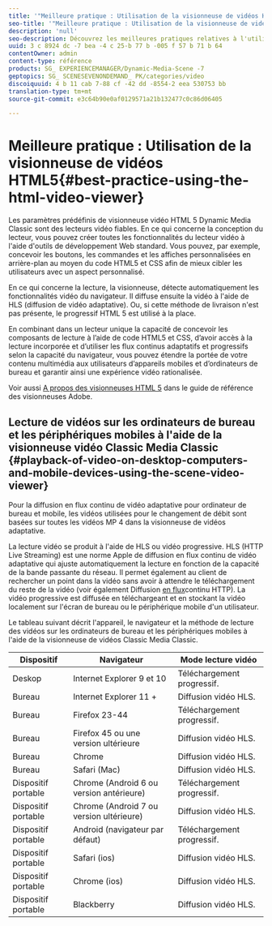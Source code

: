 ```yaml
---
title: '"Meilleure pratique : Utilisation de la visionneuse de vidéos HTML5"'
seo-title: '"Meilleure pratique : Utilisation de la visionneuse de vidéos HTML5"'
description: 'null'
seo-description: Découvrez les meilleures pratiques relatives à l'utilisation de la visionneuse de vidéos HTML 5.
uuid: 3 c 8924 dc -7 bea -4 c 25-b 77 b -005 f 57 b 71 b 64
contentOwner: admin
content-type: référence
products: SG_ EXPERIENCEMANAGER/Dynamic-Media-Scene -7
geptopics: SG_ SCENESEVENONDEMAND_ PK/categories/video
discoiquuid: 4 b 11 cab 7-88 cf -42 dd -8554-2 eea 530753 bb
translation-type: tm+mt
source-git-commit: e3c64b90e0af0129571a21b132477c0c86d06405

---
```



# Meilleure pratique : Utilisation de la visionneuse de vidéos HTML5{#best-practice-using-the-html-video-viewer}

Les paramètres prédéfinis de visionneuse vidéo HTML 5 Dynamic Media Classic sont des lecteurs vidéo fiables. En ce qui concerne la conception du lecteur, vous pouvez créer toutes les fonctionnalités du lecteur vidéo à l'aide d'outils de développement Web standard. Vous pouvez, par exemple, concevoir les boutons, les commandes et les affiches personnalisées en arrière-plan au moyen du code HTML5 et CSS afin de mieux cibler les utilisateurs avec un aspect personnalisé.

En ce qui concerne la lecture, la visionneuse, détecte automatiquement les fonctionnalités vidéo du navigateur. Il diffuse ensuite la vidéo à l'aide de HLS (diffusion de vidéo adaptative). Ou, si cette méthode de livraison n'est pas présente, le progressif HTML 5 est utilisé à la place.

En combinant dans un lecteur unique la capacité de concevoir les composants de lecture à l’aide de code HTML5 et CSS, d’avoir accès à la lecture incorporée et d’utiliser les flux continus adaptatifs et progressifs selon la capacité du navigateur, vous pouvez étendre la portée de votre contenu multimédia aux utilisateurs d’appareils mobiles et d’ordinateurs de bureau et garantir ainsi une expérience vidéo rationalisée.

Voir aussi [A propos des visionneuses HTML 5](https://marketing.adobe.com/resources/help/en_US/s7/viewers_ref/c_html5_viewers_about.html) dans le guide de référence des visionneuses Adobe.

## Lecture de vidéos sur les ordinateurs de bureau et les périphériques mobiles à l'aide de la visionneuse vidéo Classic Media Classic {#playback-of-video-on-desktop-computers-and-mobile-devices-using-the-scene-video-viewer}

Pour la diffusion en flux continu de vidéo adaptative pour ordinateur de bureau et mobile, les vidéos utilisées pour le changement de débit sont basées sur toutes les vidéos MP 4 dans la visionneuse de vidéos adaptative.

La lecture vidéo se produit à l'aide de HLS ou vidéo progressive. HLS (HTTP Live Streaming) est une norme Apple de diffusion en flux continu de vidéo adaptative qui ajuste automatiquement la lecture en fonction de la capacité de la bande passante du réseau. Il permet également au client de rechercher un point dans la vidéo sans avoir à attendre le téléchargement du reste de la vidéo (voir également Diffusion [en flux](#UnresolvedLink-https://developer.apple.com/streaming/)continu HTTP). La vidéo progressive est diffusée en téléchargeant et en stockant la vidéo localement sur l'écran de bureau ou le périphérique mobile d'un utilisateur.

Le tableau suivant décrit l'appareil, le navigateur et la méthode de lecture des vidéos sur les ordinateurs de bureau et les périphériques mobiles à l'aide de la visionneuse de vidéos Classic Media Classic.

| Dispositif | Navigateur | Mode lecture vidéo |
|--- |--- |--- |
| Deskop | Internet Explorer 9 et 10 | Téléchargement progressif. |
| Bureau | Internet Explorer 11 + | Diffusion vidéo HLS. |
| Bureau | Firefox 23-44 | Téléchargement progressif. |
| Bureau | Firefox 45 ou une version ultérieure | Diffusion vidéo HLS. |
| Bureau | Chrome | Diffusion vidéo HLS. |
| Bureau | Safari (Mac) | Diffusion vidéo HLS. |
| Dispositif portable | Chrome (Android 6 ou version antérieure) | Téléchargement progressif. |
| Dispositif portable | Chrome (Android 7 ou version ultérieure) | Diffusion vidéo HLS. |
| Dispositif portable | Android (navigateur par défaut) | Téléchargement progressif. |
| Dispositif portable | Safari (ios) | Diffusion vidéo HLS. |
| Dispositif portable | Chrome (ios) | Diffusion vidéo HLS. |
| Dispositif portable | Blackberry | Diffusion vidéo HLS. |
